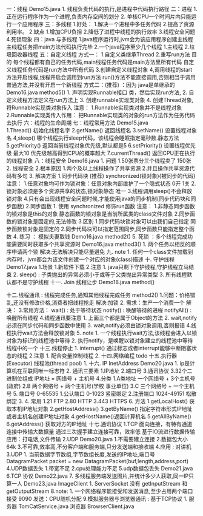 一：线程  Demo15.java
    1. 线程负责代码的执行,是进程中代码执行路径
二：进程
    1. 正在运行程序作为一个进程,负责内存空间的划分
    2. 单核CPU一个时间片内只能运行一个应用程序
三：多线程
    1.好处：
        1.解决一个进程中多任务代码
        2.提高了资源利用率。
    2.缺点
        1.增加CPU负担
        2.降低了进程中线程的执行效率
        3.线程安全问题
        4.死锁现象
四：java 与多线程
    1.java程序运行时,jvm会为该应用程序创建主线程
    主线程任务把main方法代码执行完毕
    2.一个java程序至少几个线程
        1.主线程 2.垃圾回收器线程
五：自定义线程
    方式一：
        1.自定义类继承Thread
        2.重写run方法 目的
            每个线程都有自己的任务代码,main线程任务代码是main方法里所有代码
            自定义线程任务代码是run方法中所有代码
        3.创建自定义线程对象
        4,调用线程的start方法开启线程,线程开启会调用到run方法
            run()方法不能直接调用,否则相当于调用普通方法,并没有开启一个新线程
    方式二：(推荐) ：因为 java是单继承的   Demo16.java method5()
        1. 声明实现Runnable接口 类，然后实现run方法,
        2. 自定义线程方法定义在run方法上
        3. 创建runnable实现类对象
        4. 创建Thread对象,将Runnable实现类对象传入
        注意：
            1.Runnable实现类对象并不是线程对象
            2.Runnable实现类传入作用：
                把Runnable实现类的对象的run方法作为任务代码去执行
六：线程的生命周期
七：线程常用方法  Demo15.java   
    1.Thread()  初始化线程名字
    2.getName() 返回线程名
    3.setName() 设置线程对象名
    4,sleep() 哪个线程执行sleep代码，该线程会睡眠指定毫秒数.静态方法
    5.getPriority() 返回当前线程对象优先级,默认都是5
    6.setPriority() 设置线程优先级 最大10        优先级越高得到CPU的概率越大
    7.currentThread() 返回CPU正在执行的线程对象
八：线程安全      Demo16.java
    1. 问题
        1.50张票分三个线程卖了 150张
        2. 线程安全
    2.根本原因
        1.两个及以上线程操作了共享资源
        2.并且操作共享资源代码有多句
    3. 解决方案
        1.同步代码块  (推荐)
            synchronized(锁对象){被同步的代码}
            注意：
                1.任意对象均可作为锁对象：任意对象内部维护了一个隐式状态 0开 1关
                2.锁对象必须是多个资源共享的状态,锁对象静态 唯一
                3.线程调用sleep()不会释放锁对象
                4.只有会出现线程安全问题时候,才能使用java的同步机制(同步代码块和同步函数)
        2.同步函数
            1. 使用 synchronized 修饰run函数
            注意：
                1.非静态同步函数的锁对象是this的对象
                  静态函数的锁对象是当前所属类的class文件对象
                2.同步函数的锁对象是固定的,无法修改
        3.区别
            1.同步代码块锁对象可以由我们自己指定
              同步函数锁对象是固定的
            2.同步代码块可以指定范围同步,同步函数只能指定整个函数
    4. 练习 ： 模拟夫妻取钱 Demo16.java  method2()
    5. 死锁 ：多个线程完成功能需要同时获取多个共享资源时 Demo16.java  method3()
        1. 两个任务以相反的顺序申请两个锁
        解决:无法解决只能尽量避免
九. note
    1. 任何一个class文件加载到内存时，jvm都会为该文件创建一个对应的对象(class)描述
十. 守护线程         Demo17.java
    1.场景
        1.新软件下载
    2.注意
        1. java只剩下守护线程,守护线程立马结束
        2. sleep() : 子类抛出的异常必须小于或等于父类抛出异常类型
        3. 所有线程默认都不是守护线程
十一. Join 线程让步  Demo18.java   method()

十二.线程通讯 : 线程完成任务,通知其他线程完成任务 method2()
    1.问题：价格错乱,还没有修改价格,消费者把线程抢走
        解决:加锁
    2. 需求：生产一个消费一个
        解决：
    3.常用方法：
        wait()      :  处于等待状态
        notify()    :   唤醒等待的进程
        notifyAll() :  唤醒所有线程
    4.线程通讯要注意
        1. 上面三个都是属于Object的方法
        2. wait,notify必须在同步代码和同步函数中使用
        3. wait,notify必须由锁对象调用,否则报错
        4.线程执行wait方法会释放锁对象
    5. note
        1. 一个线程执行wait方法,该线程会进入以锁对象为标识的线程池中等待
        2. 执行notify，是唤醒以锁对象建立的线程池中等待线程中的一个
十三.线程停止
    1. interrupt()  通过标志或者interrupt能够中断阻塞状态的线程
    2.注意
        1. 配合变量控制线程
        2.
十四.网络编程
    todo
十五.执行器(Executor)          线程池(thread pool)
    1.
十六. IP  InetAddress    Demo20.java
    1. ip是计算机在互联网唯一标志符
    2. 通讯三要素
        1.IP地址
        2.端口号
        3.通讯协议
    3.32个二进制位组成  IP地址 = 网络号 + 主机号
    4.分类
        1.A类地址 一个网络号 + 3个主机号(政府)
        2.B       两个网络号 + 两个主机号(学校 事业单位)
        3.C       三个网络号 + 一个主机号
    5. 端口号 0-65535
        1.公认端口 0-1023     紧密绑定
        2.注册端口 1024-49151 松散绑定
        3.
        4. 常用
            1.21  FTP
            2.80  HTTP
            3.443 HTTPS
    6. 方法
        1.getLocalHost() 获取本机IP地址对象
        2.getHostAddress()
        3.getByName()  指定字符串形式IP地址或者主机名创建IP地址对象
        4.getHostName()返回计算机名
        5.getAllByName()
        6.getAddress() 获取对方的IP地址
十七.通讯协议
    1.TCP
        面向连接，有特有通道
        连接中传输大数据量
        通过三次握手建立连接可靠，效率低
        基于IO流进行数据传输
        应用：打电话,文件传输
    2.UDP       Demo20.java 
        1.不需要建立连接
        2.数据包大小64k
        3.不可靠,效率高,不分客户端和服务端,只分发送端和接收端
        4.应用 : 对讲机
    3.UDP
        1. 当前数据字节数组,字节数组长度,发送的IP地址,端口号
            DatagramPacket packet = new DatagramPacket(buf,length,address,port)
    4.UDP数据丢失
        1.带宽不足
        2.cpu处理能力不足
    5.udp数据包丢失 Demo21.java
    6.TCP 协议 Demo22.java
    7. 多线程服务端发送图片,并统计多少人获取,同一IP只算一人  Demo23.java  ImageClient
        1. ServerSocket 没有 getInputStream 和getOutputStream
    8.note:
        1. 一个网络程序能接受和发送消息,至少占用两个端口
            接受 9090 发送：CPU随机分配
    9.模拟服务器与浏览器通讯 : 基于TCP协议
        1. 服务器 TomCatService.java       浏览器 BrowserClient.java
        
